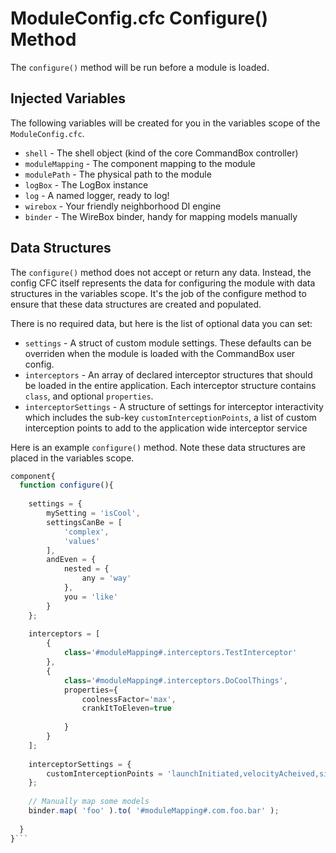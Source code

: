 # ModuleConfig.cfc Configure() Method

The `configure()` method will be run before a module is loaded.  

## Injected Variables

The following variables will be created for you in the variables scope of the `ModuleConfig.cfc`.

* `shell` - The shell object (kind of the core CommandBox controller)
* `moduleMapping` - The component mapping to the module
* `modulePath` - The physical path to the module
* `logBox` - The LogBox instance
* `log` - A named logger, ready to log!
* `wirebox` - Your friendly neighborhood DI engine
* `binder` - The WireBox binder, handy for mapping models manually

## Data Structures

The `configure()` method does not accept or return any data.  Instead, the config CFC itself represents the data for configuring the module with data structures in the variables scope.  It's the job of the configure method to ensure that these data structures are created and populated.  

There is no required data, but here is the list of optional data you can set:

* `settings` - A struct of custom module settings.  These defaults can be overriden when the module is loaded with the CommandBox user config.
* `interceptors` - An array of declared interceptor structures that should be loaded in the entire application. Each interceptor structure contains `class`, and optional `properties`.
* `interceptorSettings` - A structure of settings for interceptor interactivity which includes the sub-key `customInterceptionPoints`, a list of custom interception points to add to the application wide interceptor service

Here is an example `configure()` method.  Note these data structures are placed in the variables scope.

```javascript
component{
  function configure(){
  
    settings = {
        mySetting = 'isCool',
        settingsCanBe = [
            'complex',
            'values'
        ],
        andEven = {
            nested = {
                any = 'way'
            },
            you = 'like'
        }
    };
    
    interceptors = [
		{
		    class='#moduleMapping#.interceptors.TestInterceptor'
		}, 
		{
		    class='#moduleMapping#.interceptors.DoCoolThings',
		    properties={
		        coolnessFactor='max',
		        crankItToEleven=true
		        
		    }
		}
    ];
    
    interceptorSettings = {
        customInterceptionPoints = 'launchInitiated,velocityAcheived,singularityAcquired'
    };
    
    // Manually map some models
    binder.map( 'foo' ).to( '#moduleMapping#.com.foo.bar' );
  
  }
}```
